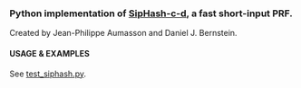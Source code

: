 ### Python implementation of [SipHash-c-d][1], a fast short-input PRF.
Created by Jean-Philippe Aumasson and Daniel J. Bernstein.

#### USAGE & EXAMPLES
See [test_siphash.py][2].

[1]: http://131002.net/siphash/
[2]: https://github.com/Daeinar/siphash/blob/master/test_siphash.py
